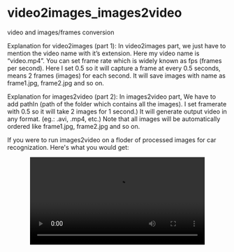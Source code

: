 # video2images_images2video
video and images/frames conversion

Explanation for video2images (part 1):
In video2images part, we just have to mention the video name with it’s extension. Here my video name is “video.mp4”. You can set frame rate which is widely known as fps (frames per second). Here I set 0.5 so it will capture a frame at every 0.5 seconds, means 2 frames (images) for each second.
It will save images with name as frame1.jpg, frame2.jpg and so on.

Explanation for images2video (part 2):
In images2video part, We have to add pathIn (path of the folder which contains all the images). I set framerate with 0.5 so it will take 2 images for 1 second.)
It will generate output video in any format. (eg.: .avi, .mp4, etc.)
Note that all images will be automatically ordered like frame1.jpg, frame2.jpg and so on.

If you were to run images2video on a floder of processed images for car recognization. Here's what you would get:

<center>
<video width="400" height="200" src="nijmegen2_10x.mp4.mp4" type="video/mp4" controls>
</video>
</center>
